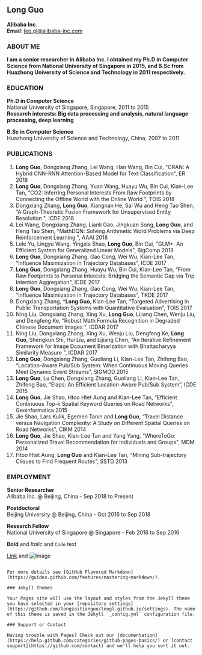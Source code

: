 ## Long Guo
__Alibaba Inc__.   
__Email__: leo.gl@alibaba-inc.com

### ABOUT ME

__I am a senior researcher in Alibaba Inc. I obtained my Ph.D in Computer Science from National University of Singapore in 2015, and B.Sc from Huazhong University of Science and Technology in 2011 respectively.__

### EDUCATION

__Ph.D in Computer Science__   
National University of Singapore, Singapore, 2011 to 2015   
__Research interests: Big data processing and analysis, natural language processing, deep learning__

__B.Sc in Computer Science__   
Huazhong University of Science and Technology, China, 2007 to 2011

### PUBLICATIONS

1. __Long Guo__, Dongxiang Zhang, Lei Wang, Han Wang, Bin Cui, "CRAN: A Hybrid CNN-RNN Attention-Based Model for Text Classification", ER 2018 
2. __Long Guo__, Dongxiang Zhang, Yuan Wang, Huayu Wu, Bin Cui, Kian-Lee Tan, “CO2: Inferring Personal Interests From Raw Footprints by Connecting the Offline World with the Online World ", TOIS 2018  
3. Dongxiang Zhang, __Long Guo__, Xiangnan He, Sai Wu and Heng Tao Shen, “A Graph-Theoretic Fusion Framework for Unsupervised Entity Resolution ", ICDE 2018  
4. Lei Wang, Dongxiang Zhang, Lianli Gao, Jingkuan Song, __Long Guo__, and Heng Tao Shen, “MathDQN: Solving Arithmetic Word Problems via Deep Reinforcement Learning ", AAAI 2018  
5. Lele Yu, Lingyu Wang, Yingxia Shao, __Long Guo__, Bin Cui, "GLM+: An Efficient System for Generalized Linear Models", BigComp 2018 
6. __Long Guo__, Dongxiang Zhang, Gao Cong, Wei Wu, Kian-Lee Tan, “Influence Maximization in Trajectory Databases", ICDE 2017   
7. __Long Guo__, Dongxiang Zhang, Huayu Wu, Bin Cui, Kian-Lee Tan, “From Raw Footprints to Personal Interests: Bridging the Semantic Gap via Trip Intention Aggregation", ICDE 2017   
8. __Long Guo__, Dongxiang Zhang, Gao Cong, Wei Wu, Kian-Lee Tan, “Influence Maximization in Trajectory Databases", TKDE 2017   
9. Dongxiang Zhang, \*__Long Guo__, Kian-Lee Tan, “Targeted Advertising in Public Transportation Systems with Quantitative Evaluation", TOIS 2017   
10. Ning Liu, Dongxiang Zhang, Xing Xu, __Long Guo__, Lijiang Chen, Wenju Liu, and Dengfeng Ke, “Robust Math Formula Recognition in Degraded Chinese Document Images ", ICDAR 2017   
11. Ning Liu, Dongxiang Zhang, Xing Xu, Wenju Liu, Dengfeng Ke, __Long Guo__, Shengkun Shi, Hui Liu, and Lijiang Chen, “An Iterative Refinement Framework for Image Dcoument Binarization with Bhattacharyya Similarity Measure ", ICDAR 2017   
12. __Long Guo__, Dongxiang Zhang, Guoliang Li, Kian-Lee Tan, Zhifeng Bao, “Location-Aware Pub/Sub System: When Continuous Moving Queries Meet Dynamic Event Streams”, SIGMOD 2015   
13. __Long Guo__, Lu Chen, Dongxiang Zhang, Guoliang Li, Kian-Lee Tan, Zhifeng Bao, “Elaps: An Efficient Location-Aware Pub/Sub System”, ICDE 2015   
14. __Long Guo__, Jie Shao, Htoo Htet Aung and Kian-Lee Tan, “Efficient Continuous Top-k Spatial Keyword Queries on Road Networks", Geoinformatica 2015   
15. Jie Shao, Lars Kulik, Egemen Tanin and __Long Guo__, “Travel Distance versus Navigation Complexity: A Study on Different Spatial Queries on Road Networks", CIKM 2014   
16. __Long Guo__, Jie Shao, Kian-Lee Tan and Yang Yang, “WhereToGo: Personalized Travel Recommendation for Individuals and Groups", MDM 2014   
17. Htoo Htet Aung, __Long Guo__ and Kian-Lee Tan, “Mining Sub-trajectory Cliques to Find Frequent Routes", SSTD 2013 


### EMPLOYMENT

__Senior Researcher__   
Alibaba Inc. @ Beijing, China - Sep 2018 to Present

__Postdoctoral__  
Beijing University @ Beijing, China - Oct 2016 to Sep 2018

__Research Fellow__  
National University of Singapore @ Singapore - Feb 2016 to Sep 2016





**Bold** and _Italic_ and `Code` text

[Link](url) and ![Image](src)
```

For more details see [GitHub Flavored Markdown](https://guides.github.com/features/mastering-markdown/).

### Jekyll Themes

Your Pages site will use the layout and styles from the Jekyll theme you have selected in your [repository settings](https://github.com/longzaitianguo/leogl.github.io/settings). The name of this theme is saved in the Jekyll `_config.yml` configuration file.

### Support or Contact

Having trouble with Pages? Check out our [documentation](https://help.github.com/categories/github-pages-basics/) or [contact support](https://github.com/contact) and we’ll help you sort it out.
